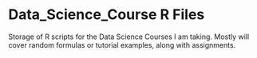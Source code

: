 # Data_Science_Course R Files
Storage of R scripts for the Data Science Courses I am taking. Mostly will cover random formulas or tutorial examples, along with assignments.

